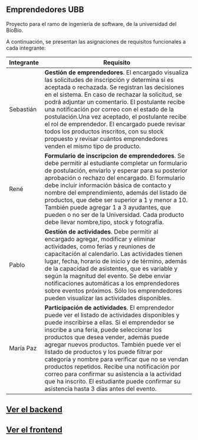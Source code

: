 ## Emprendedores UBB
Proyecto para el ramo de ingeniería de software, de la universidad del BíoBío.


A continuación, se presentan las asignaciones de requisitos funcionales a cada integrante:

| Integrante    | Requisito     |
| ------------- | ------------- |
| Sebastián  | **Gestión de emprendedores**.    El encargado visualiza las solicitudes de inscripción y determina si es aceptada o rechazada. Se registran las decisiones en el sistema. En caso de rechazar la solicitud, se podrá adjuntar un comentario. El postulante recibe una notificación por correo con el estado de la postulación.Una vez aceptado, el postulante recibe el rol de emprendedor. El encargado puede revisar todos los productos inscritos, con su stock propuesto y revisar cuántos emprendedores venden el mismo tipo de producto.|
| René       | **Formulario de inscripcion de emprendedores**.   Se debe permitir al estudiante completar un formulario de postulación, enviarlo y esperar para su posterior aprobación o rechazo del encargado. El formulario debe incluir información básica de contacto y nombre del emprendimiento, además del listado de productos, que debe ser superior a 1 y menor a 10. También puede agregar 1 a 3 ayudantes, que pueden o no ser de la Universidad. Cada producto debe llevar nombre,tipo, stock y fotografía.|
| Pablo      | **Gestión de actividades**.    Debe permitir al encargado agregar, modificar y eliminar actividades, como ferias y reuniones de capacitación al calendario. Las actividades tienen lugar, fecha, horario de inicio y de término, además de la capacidad de asistentes, que es variable y según la magnitud del evento. Se debe enviar notificaciones automáticas a los emprendedores sobre eventos próximos. Sólo los emprendedores pueden visualizar las actividades disponibles.|
| María Paz  | **Participación de actividades**.   El emprendedor puede ver el listado de actividades disponibles y puede inscribirse a ellas. Si el emprendedor se inscribe a una feria, puede seleccionar los productos que desea vender, además puede agregar nuevos productos. También puede ver el listado de productos y los puede filtrar por categoría y nombre para verificar que no se vendan productos repetidos.  Recibe una notificación por correo para confirmar su asistencia a la actividad que ha inscrito. El estudiante puede confirmar su asistencia hasta 3 días antes del evento. |



## [Ver el backend](./backend/Backend.md)
## [Ver el frontend](./frontend/Frontend.md)
